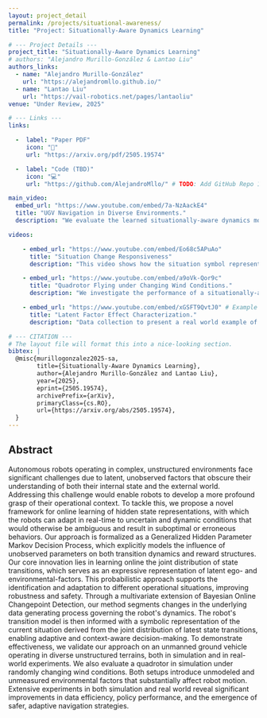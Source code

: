 ```yaml
---
layout: project_detail
permalink: /projects/situational-awareness/
title: "Project: Situationally-Aware Dynamics Learning" 

# --- Project Details ---
project_title: "Situationally-Aware Dynamics Learning"
# authors: "Alejandro Murillo-González & Lantao Liu"
authors_links:
  - name: "Alejandro Murillo-González"
    url: "https://alejandromllo.github.io/"
  - name: "Lantao Liu"
    url: "https://vail-robotics.net/pages/lantaoliu"
venue: "Under Review, 2025"

# --- Links ---
links:

  -  label: "Paper PDF"
     icon: "📄"
     url: "https://arxiv.org/pdf/2505.19574"

  -  label: "Code (TBD)"
     icon: "💻"
     url: "https://github.com/AlejandroMllo/" # TODO: Add GitHub Repo 1 URL

main_video:
  embed_url: "https://www.youtube.com/embed/7a-NzAackE4"
  title: "UGV Navigation in Diverse Environments."
  description: "We evaluate the learned situationally-aware dynamics model in a set of unstructured terrain navigation tasks."

videos:

    - embed_url: "https://www.youtube.com/embed/Eo68c5APuAo"
      title: "Situation Change Responsiveness"
      description: "This video shows how the situation symbol representing the latent factors experienced by the robot change as it traverses multiple scenarios."

    - embed_url: "https://www.youtube.com/embed/a9oVk-Qor9c" 
      title: "Quadrotor Flying under Changing Wind Conditions."
      description: "We investigate the performance of a situationally-aware dynamics model for a quadrotor tasked with crossing a series of gates suppend in the air while being disturbed by sudden changes in wind patterns."

    - embed_url: "https://www.youtube.com/embed/xGSFT9QvtJ0" # Example for a Vimeo video
      title: "Latent Factor Effect Characterization."
      description: "Data collection to present a real world example of the motivation for a latent factor representation learning method."

# --- CITATION ---
# The layout file will format this into a nice-looking section.
bibtex: | 
  @misc{murillogonzalez2025-sa,
        title={Situationally-Aware Dynamics Learning}, 
        author={Alejandro Murillo-González and Lantao Liu},
        year={2025},
        eprint={2505.19574},
        archivePrefix={arXiv},
        primaryClass={cs.RO},
        url={https://arxiv.org/abs/2505.19574}, 
  }
---
```


## Abstract

Autonomous robots operating in complex, unstructured environments face significant challenges due to latent, unobserved factors that obscure their understanding of both their internal state and the external world. Addressing this challenge would enable robots to develop a more profound grasp of their operational context. To tackle this, we propose a novel framework for online learning of hidden state representations, with which the robots can adapt in real-time to uncertain and dynamic conditions that would otherwise be ambiguous and result in suboptimal or erroneous behaviors. Our approach is formalized as a Generalized Hidden Parameter Markov Decision Process, which explicitly models the influence of unobserved parameters on both transition dynamics and reward structures. Our core innovation lies in learning online the joint distribution of state transitions, which serves as an expressive representation of latent ego- and environmental-factors. This probabilistic approach supports the identification and adaptation to different operational situations, improving robustness and safety. Through a multivariate extension of Bayesian Online Changepoint Detection, our method segments changes in the underlying data generating process governing the robot's dynamics. The robot's transition model is then informed with a symbolic representation of the current situation derived from the joint distribution of latest state transitions, enabling adaptive and context-aware decision-making. To demonstrate effectiveness, we validate our approach on an unmanned ground vehicle operating in diverse unstructured terrains, both in simulation and in real-world experiments. We also evaluate a quadrotor in simulation under randomly changing wind conditions. Both setups introduce unmodeled and unmeasured environmental factors that substantially affect robot motion. Extensive experiments in both simulation and real world reveal significant improvements in data efficiency, policy performance, and the emergence of safer, adaptive navigation strategies.

<!-- ## More Details

Here you can go into more depth about the project. You can add images, diagrams, or further explanations that wouldn't fit on the main resume page.

![Placeholder Diagram](https://placehold.co/600x300/f0f0f0/333?text=Project+Diagram)
*Fig. 1: A diagram explaining our novel approach.* -->